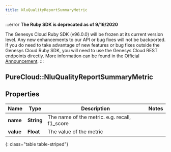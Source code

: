 ```yaml
---
title: NluQualityReportSummaryMetric
---
```


:::error
**The Ruby SDK is deprecated as of 9/16/2020**

The Genesys Cloud Ruby SDK (v96.0.0) will be frozen at its current version level. Any new enhancements to our API or bug fixes will not be backported. If you do need to take advantage of new features or bug fixes outside the Genesys Cloud Ruby SDK, you will need to use the Genesys Cloud REST endpoints directly. More information can be found in the [Official Announcement](https://developer.mypurecloud.com/forum/t/announcement-genesys-cloud-ruby-sdk-end-of-life/8850).
:::


## PureCloud::NluQualityReportSummaryMetric

## Properties

|Name | Type | Description | Notes|
|------------ | ------------- | ------------- | -------------|
| **name** | **String** | The name of the metric. e.g. recall, f1_score | |
| **value** | **Float** | The value of the metric | |
{: class="table table-striped"}


